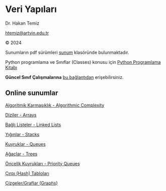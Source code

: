 # Veri Yapıları 

Dr. Hakan Temiz

htemiz@artvin.edu.tr

&copy; 2024



Sunumların pdf sürümleri [sunum](https://github.com/htemiz/Lectures/tree/main/Veri-Yapilari/sunum) klasöründe bulunmaktadır. 

Python programlama ve Sınıflar (Classes) konusu için [Python Programlama Kitabı](https://github.com/htemiz/Lectures/blob/main/Python-ile-Programlamaya-Giris/Python-ile-Programlamaya-Giris.ipynb)

**Güncel Sınıf Çalışmalarına** [bu bağlantıdan](https://colab.research.google.com/drive/1GWaL0WGJ60Rdpt255NjHoPW9qzSi3WUH?usp=sharing)  erişebilirsiniz.

## Online sunumlar

[Algoritmik Karmaşıklık - Algorithmic Complexity](https://docs.google.com/presentation/d/e/2PACX-1vTgRWS70ZLaKyEQyARpULcfoapXgzveI9DYLZ70drJeSvrqqvdN-w_L4k_-sdxW7WR1MrX6S__qXXE_/pub?start=true&loop=false&delayms=30000)

[Diziler - Arrays](https://docs.google.com/presentation/d/e/2PACX-1vSl_HN73FXLQS-1bUZYKZtpNhfyzQAd6edvXNkenQE0p3agB6kFJ8vIKR-ViH7K1ch8jAQGspnrzrsd/pub?start=false&loop=false&delayms=30000)

[Bağlı Listeler - Linked Lists](https://docs.google.com/presentation/d/e/2PACX-1vQgF4YbA2RZRc-vqcBJgvSX2MYe0fPKG10EU7DelAVPr5fiWsqWvlc3kuMozA84JfwsjFkBnYQ_CO75/pub?start=true&loop=false&delayms=30000)

[Yığınlar - Stacks](https://docs.google.com/presentation/d/e/2PACX-1vR03mIoukRjH5x4PvqHvtsRtLwULPGMUCdDxH4gl7xQnPZOMi2HsK87nR6QEnPS_hrywrLAdcxU8tq9/pub?start=false&loop=false&delayms=3000)

[Kuyruklar - Queues](https://docs.google.com/presentation/d/e/2PACX-1vQHBgpLAYBONajxYplRB2YUBNyPYLdseNBy7EYWqeitbuvuMJ3_e6VhpVlZ7VA6_gs8c47M14dikUPK/pub?start=true&loop=false&delayms=30000)

[Ağaçlar - Trees](https://docs.google.com/presentation/d/e/2PACX-1vT3CbaF9oYI9RYwTz_MhuLuiIV9U8SobPwA-bWOakOr4-XnFKcFJ5ixAYIdREUHUBCslxXACrTSRo-g/pub?start=true&loop=false&delayms=3000)

[Öncelik Kuyrukları - Priority Queues](https://docs.google.com/presentation/d/e/2PACX-1vSecPiux3MNB2XqE6AZoAqISiJtMCYK5rhXxBKgmOx2d0kmAOlWgMXXrIByOl4sAuwB7Mwx4CDn3q-n/pub?start=true&loop=false&delayms=3000)

[Çırpı (Hash) Tabloları](https://docs.google.com/presentation/d/e/2PACX-1vT5pjy_0UYvkuYg5ub_cL_6xuLiljAtpex-PH5BgqxPlNivx2ylFAjGWzOV7q9kKsMZcHemHVMOSs6I/pub?start=true&loop=false&delayms=3000)

[Çizgeler/Graflar (Graphs)](https://docs.google.com/presentation/d/e/2PACX-1vTlNPbDDLG-j9Iqtx_V89mMoAI1ZkGeQLS0Ca-b-4Fj6aLfTmPVoWVevIPAUuJJ7L1hZCUIliuQf2My/pub?start=false&loop=false&delayms=5000)

